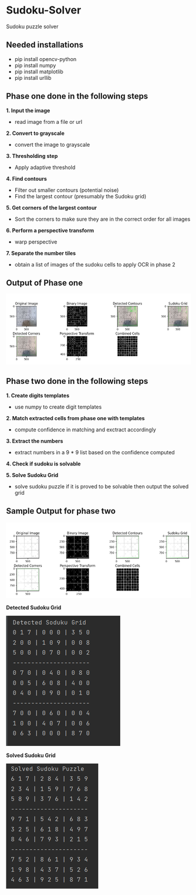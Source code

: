 # Sudoku-Solver
Sudoku puzzle solver 

## Needed installations
- pip install opencv-python
- pip install numpy
- pip install matplotlib
- pip install urllib

## Phase one done in the following steps
**1. Input the image**
- read image from a file or url

**2. Convert to grayscale**
- convert the image to grayscale

**3. Thresholding step**
- Apply adaptive threshold

**4. Find contours**
- Filter out smaller contours (potential noise)
- Find the largest contour (presumably the Sudoku grid)

**5. Get corners of the largest contour**
- Sort the corners to make sure they are in the correct order for all images

**6. Perform a perspective transform**
- warp perspective

**7. Separate the number tiles**
- obtain a list of images of the sudoku cells to apply OCR in phase 2

## Output of Phase one
![Phase_1](https://github.com/nadaWagdy/Sudoku-Solver/blob/main/Phase_1.png?raw=true)

## Phase two done in the following steps
**1. Create digits templates**
- use numpy to create digit templates

**2. Match extracted cells from phase one with templates**
- compute confidence in matching and exctract accordingly

**3. Extract the numbers**
- extract numbers in a 9 * 9 list based on the confidence computed

**4. Check if sudoku is solvable**

**5. Solve Sudoku Grid**
- solve sudoku puzzle if it is proved to be solvable then output the solved grid

## Sample Output for phase two
![Phase_2](https://github.com/nadaWagdy/Sudoku-Solver/blob/main/Phase_2.png?raw=true)

**Detected Sudoku Grid**

![2_Detected_Grid](https://github.com/nadaWagdy/Sudoku-Solver/blob/main/2_Detected_Grid.png?raw=true)


**Solved Sudoku Grid**

![2_Solved_Grid](https://github.com/nadaWagdy/Sudoku-Solver/blob/main/2_Solved_Grid.png?raw=true)